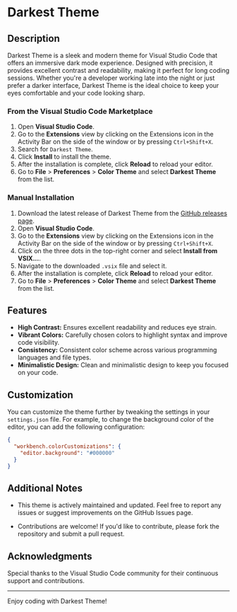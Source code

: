 # Darkest Theme

## Description

Darkest Theme is a sleek and modern theme for Visual Studio Code that offers an immersive dark mode experience. Designed with precision, it provides excellent contrast and readability, making it perfect for long coding sessions. Whether you're a developer working late into the night or just prefer a darker interface, Darkest Theme is the ideal choice to keep your eyes comfortable and your code looking sharp.

### From the Visual Studio Code Marketplace

1. Open **Visual Studio Code**.
2. Go to the **Extensions** view by clicking on the Extensions icon in the Activity Bar on the side of the window or by pressing `Ctrl+Shift+X`.
3. Search for `Darkest Theme`.
4. Click **Install** to install the theme.
5. After the installation is complete, click **Reload** to reload your editor.
6. Go to **File** > **Preferences** > **Color Theme** and select **Darkest Theme** from the list.

### Manual Installation

1. Download the latest release of Darkest Theme from the [GitHub releases page](https://github.com/yogi0808/darkest-theme.git).
2. Open **Visual Studio Code**.
3. Go to the **Extensions** view by clicking on the Extensions icon in the Activity Bar on the side of the window or by pressing `Ctrl+Shift+X`.
4. Click on the three dots in the top-right corner and select **Install from VSIX...**.
5. Navigate to the downloaded `.vsix` file and select it.
6. After the installation is complete, click **Reload** to reload your editor.
7. Go to **File** > **Preferences** > **Color Theme** and select **Darkest Theme** from the list.

## Features

- **High Contrast:** Ensures excellent readability and reduces eye strain.
- **Vibrant Colors:** Carefully chosen colors to highlight syntax and improve code visibility.
- **Consistency:** Consistent color scheme across various programming languages and file types.
- **Minimalistic Design:** Clean and minimalistic design to keep you focused on your code.

## Customization

You can customize the theme further by tweaking the settings in your `settings.json` file. For example, to change the background color of the editor, you can add the following configuration:

```json
{
  "workbench.colorCustomizations": {
    "editor.background": "#000000"
  }
}
```

## Additional Notes

- This theme is actively maintained and updated. Feel free to report any issues or suggest improvements on the GitHub Issues page.

- Contributions are welcome! If you'd like to contribute, please fork the repository and submit a pull request.

## Acknowledgments

Special thanks to the Visual Studio Code community for their continuous support and contributions.

---

Enjoy coding with Darkest Theme!
